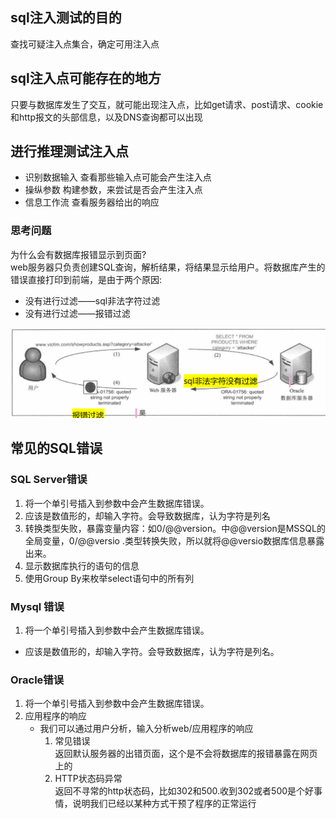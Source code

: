 ## sql注入测试的目的  

查找可疑注入点集合，确定可用注入点

## sql注入点可能存在的地方  

只要与数据库发生了交互，就可能出现注入点，比如get请求、post请求、cookie和http报文的头部信息，以及DNS查询都可以出现  
    
## 进行推理测试注入点  
+ 识别数据输入
    查看那些输入点可能会产生注入点
+ 操纵参数
    构建参数，来尝试是否会产生注入点
+ 信息工作流
    查看服务器给出的响应
### 思考问题
为什么会有数据库报错显示到页面?   
web服务器只负责创建SQL查询，解析结果，将结果显示给用户。将数据库产生的错误直接打印到前端，是由于两个原因:
+ 没有进行过滤——sql非法字符过滤
+ 没有进行过滤——报错过滤
<img src="../pictures/m8cf6bz1caa.png" width="600" />  




## 常见的SQL错误
### SQL Server错误
1. 将一个单引号插入到参数中会产生数据库错误。
2. 应该是数值形的，却输入字符。会导致数据库，认为字符是列名
3. 转换类型失败，暴露变量内容：如0/@@version。中@@version是MSSQL的全局变量，0/@@versio .类型转换失败，所以就将@@versio数据库信息暴露出来。
4. 显示数据库执行的语句的信息
5. 使用Group By来枚举select语句中的所有列  

### Mysql 错误
1. 将一个单引号插入到参数中会产生数据库错误。
+ 应该是数值形的，却输入字符。会导致数据库，认为字符是列名。  

### Oracle错误
1. 将一个单引号插入到参数中会产生数据库错误。  
2. 应用程序的响应  
    + 我们可以通过用户分析，输入分析web/应用程序的响应
        1. 常见错误  
        返回默认服务器的出错页面，这个是不会将数据库的报错暴露在网页上的  
        2. HTTP状态码异常  
        返回不寻常的http状态码，比如302和500.收到302或者500是个好事情，说明我们已经以某种方式干预了程序的正常运行

